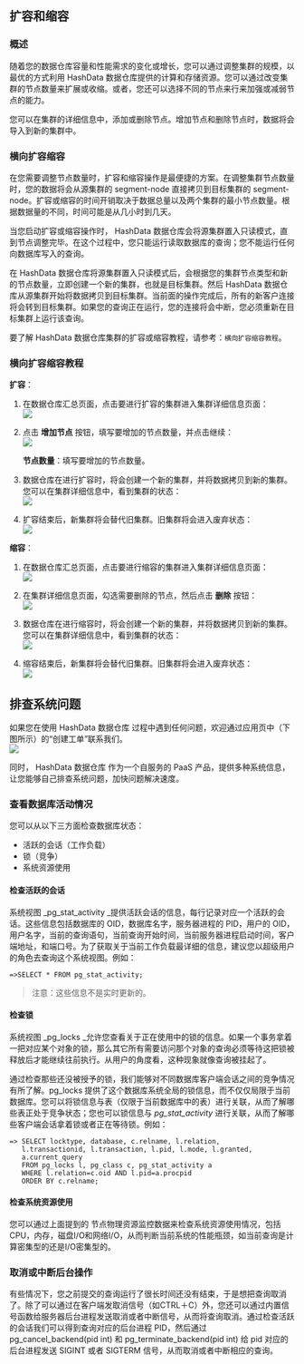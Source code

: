 ## 扩容和缩容

### 概述

随着您的数据仓库容量和性能需求的变化或增长，您可以通过调整集群的规模，以最优的方式利用 HashData 数据仓库提供的计算和存储资源。您可以通过改变集群的节点数量来扩展或收缩。或者，您还可以选择不同的节点来行来加强或减弱节点的能力。

您可以在集群的详细信息中，添加或删除节点。增加节点和删除节点时，数据将会导入到新的集群中。

### 横向扩容缩容

在您需要调整节点数量时，扩容和缩容操作是最便捷的方案。在调整集群节点数量时，您的数据将会从源集群的 segment-node 直接拷贝到目标集群的 segment-node。扩容或缩容的时间开销取决于数据总量以及两个集群的最小节点数量。根据数据量的不同，时间可能是从几小时到几天。

当您启动扩容或缩容操作时， HashData 数据仓库会将源集群置入只读模式，直到节点调整完毕。在这个过程中，您只能运行读取数据库的查询；您不能运行任何向数据库写入的查询。

在 HashData 数据仓库将源集群置入只读模式后，会根据您的集群节点类型和新的节点数量，立即创建一个新的集群，也就是目标集群。然后 HashData 数据仓库从源集群开始将数据拷贝到目标集群。当前面的操作完成后，所有的新客户连接将会转到目标集群。如果您的查询正在运行，您的连接将会中断，您必须重新在目标集群上运行该查询。

要了解  HashData 数据仓库集群的扩容或缩容教程，请参考：`横向扩容缩容教程`。

### 横向扩容缩容教程

**扩容**：

1. 在数据仓库汇总页面，点击要进行扩容的集群进入集群详细信息页面：  
   ![](assets/create_16_creating_done.png)

2. 点击 **增加节点** 按钮，填写要增加的节点数量，并点击继续：  
   ![](assets/resize_add_node.png)

   **节点数量**：填写要增加的节点数量。

3. 数据仓库在进行扩容时，将会创建一个新的集群，并将数据拷贝到新的集群。您可以在集群详细信息中，看到集群的状态：  
   ![](assets/resize_2_to_5.png)

4. 扩容结束后，新集群将会替代旧集群。旧集群将会进入废弃状态：  
   ![](assets/node_5_summary.png)

**缩容**：

1. 在数据仓库汇总页面，点击要进行缩容的集群进入集群详细信息页面：  
   ![](assets/create_16_creating_done.png)

2. 在集群详细信息页面，勾选需要删除的节点，然后点击 **删除** 按钮：  
   ![](assets/resize_decrease_selection.png)

3. 数据仓库在进行缩容时，将会创建一个新的集群，并将数据拷贝到新的集群。您可以在集群详细信息中，看到集群的状态：  
   ![](assets/resize_decreasing.png)

4. 缩容结束后，新集群将会替代旧集群。旧集群将会进入废弃状态：  
   ![](assets/resize_decrease_done.png)

## 排查系统问题

如果您在使用  HashData 数据仓库 过程中遇到任何问题，欢迎通过应用页中（下图所示）的“创建工单”联系我们。  
![](assets/open_ticket.png)

同时， HashData 数据仓库 作为一个自服务的 PaaS 产品，提供多种系统信息，让您能够自己排查系统问题，加快问题解决速度。

### 查看数据库活动情况

您可以从以下三方面检查数据库状态：

* 活跃的会话（工作负载）
* 锁（竞争）
* 系统资源使用

#### 检查活跃的会话

系统视图 _pg\_stat\_activity _提供活跃会话的信息，每行记录对应一个活跃的会话。这些信息包括数据库的 OID，数据库名字，服务器进程的 PID，用户的 OID，用户名字，当前的查询语句，当前查询开始时间，当前服务器进程启动时间，客户端地址，和端口号。为了获取关于当前工作负载最详细的信息，建议您以超级用户的角色去查询这个系统视图。例如：

```
=>SELECT * FROM pg_stat_activity;
```

> 注意：这些信息不是实时更新的。

#### 检查锁

系统视图 _pg\_locks _允许您查看关于正在使用中的锁的信息。如果一个事务拿着一把对应某个对象的锁，那么其它所有需要访问那个对象的查询必须等待这把锁被释放后才能继续往前执行。从用户的角度看，这种现象就像查询被挂起了。

通过检查那些还没被授予的锁，我们能够对不同数据库客户端会话之间的竞争情况有所了解。pg\_locks 提供了这个数据库系统全局的锁信息，而不仅仅局限于当前数据库。您可以将锁信息与表（仅限于当前数据库中的表）进行关联，从而了解哪些表正处于竞争状态；您也可以锁信息与 _pg\_stat\_activity_ 进行关联，从而了解哪些客户端会话拿着锁或者正在等待锁。例如：

```
=> SELECT locktype, database, c.relname, l.relation,
   l.transactionid, l.transaction, l.pid, l.mode, l.granted,
   a.current_query
   FROM pg_locks l, pg_class c, pg_stat_activity a
   WHERE l.relation=c.oid AND l.pid=a.procpid
   ORDER BY c.relname;
```

#### 检查系统资源使用

您可以通过上面提到的 节点物理资源监控数据来检查系统资源使用情况，包括CPU，内存，磁盘I/O和网络I/O，从而判断当前系统的性能瓶颈，如当前查询是计算密集型的还是I/O密集型的。

### 取消或中断后台操作

有些情况下，您之前提交的查询运行了很长时间还没有结束，于是想把查询取消了。除了可以通过在客户端发取消信号（如CTRL＋C）外，您还可以通过内置信号函数给服务器后台进程发送取消或者中断信号，从而将查询取消。通过检查活跃的会话我们可以得到查询对应的后台进程 PID，然后通过 pg\_cancel\_backend\(pid int\) 和 pg\_terminate\_backend\(pid int\) 给 pid 对应的后台进程发送 SIGINT 或者 SIGTERM 信号，从而取消或者中断相应的查询。
